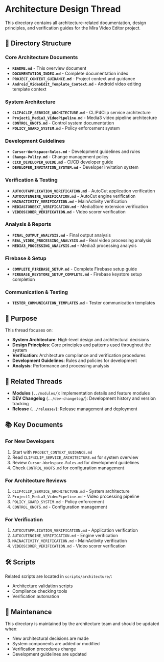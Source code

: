 # Architecture Design Thread

This directory contains all architecture-related documentation, design principles, and verification guides for the Mira Video Editor project.

## 📁 Directory Structure

### Core Architecture Documents
- **`README.md`** - This overview document
- **`DOCUMENTATION_INDEX.md`** - Complete documentation index
- **`PROJECT_CONTEXT_GUIDANCE.md`** - Project context and guidance
- **`Android_VideoEdit_Template_Context.md`** - Android video editing template context

### System Architecture
- **`CLIP4CLIP_SERVICE_ARCHITECTURE.md`** - CLIP4Clip service architecture
- **`Project1_Media3_VideoPipeline.md`** - Media3 video pipeline architecture
- **`CONTROL_KNOTS.md`** - Control system documentation
- **`POLICY_GUARD_SYSTEM.md`** - Policy enforcement system

### Development Guidelines
- **`Cursor-Workspace-Rules.md`** - Development guidelines and rules
- **`Change-Policy.md`** - Change management policy
- **`CICD_DEVELOPER_GUIDE.md`** - CI/CD developer guide
- **`DEVELOPER_INVITATION_SYSTEM.md`** - Developer invitation system

### Verification & Testing
- **`AUTOCUTAPPLICATION_VERIFICATION.md`** - AutoCut application verification
- **`AUTOCUTENGINE_VERIFICATION.md`** - AutoCut engine verification
- **`MAINACTIVITY_VERIFICATION.md`** - MainActivity verification
- **`MEDIASTOREEXT_VERIFICATION.md`** - MediaStore extension verification
- **`VIDEOSCORER_VERIFICATION.md`** - Video scorer verification

### Analysis & Reports
- **`FINAL_OUTPUT_ANALYSIS.md`** - Final output analysis
- **`REAL_VIDEO_PROCESSING_ANALYSIS.md`** - Real video processing analysis
- **`MEDIA3_PROCESSING_ANALYSIS.md`** - Media3 processing analysis

### Firebase & Setup
- **`COMPLETE_FIREBASE_SETUP.md`** - Complete Firebase setup guide
- **`FIREBASE_KEYSTORE_SETUP_COMPLETE.md`** - Firebase keystore setup completion

### Communication & Testing
- **`TESTER_COMMUNICATION_TEMPLATES.md`** - Tester communication templates

## 🎯 Purpose

This thread focuses on:
- **System Architecture**: High-level design and architectural decisions
- **Design Principles**: Core principles and patterns used throughout the system
- **Verification**: Architecture compliance and verification procedures
- **Development Guidelines**: Rules and policies for development
- **Analysis**: Performance and processing analysis

## 🔗 Related Threads

- **Modules** (`../modules/`): Implementation details and feature modules
- **DEV Changelog** (`../dev-changelog/`): Development history and version tracking
- **Release** (`../release/`): Release management and deployment

## 📚 Key Documents

### For New Developers
1. Start with `PROJECT_CONTEXT_GUIDANCE.md`
2. Read `CLIP4CLIP_SERVICE_ARCHITECTURE.md` for system overview
3. Review `Cursor-Workspace-Rules.md` for development guidelines
4. Check `CONTROL_KNOTS.md` for configuration management

### For Architecture Reviews
1. `CLIP4CLIP_SERVICE_ARCHITECTURE.md` - System architecture
2. `Project1_Media3_VideoPipeline.md` - Video processing pipeline
3. `POLICY_GUARD_SYSTEM.md` - Policy enforcement
4. `CONTROL_KNOTS.md` - Configuration management

### For Verification
1. `AUTOCUTAPPLICATION_VERIFICATION.md` - Application verification
2. `AUTOCUTENGINE_VERIFICATION.md` - Engine verification
3. `MAINACTIVITY_VERIFICATION.md` - MainActivity verification
4. `VIDEOSCORER_VERIFICATION.md` - Video scorer verification

## 🛠️ Scripts

Related scripts are located in `scripts/architecture/`:
- Architecture validation scripts
- Compliance checking tools
- Verification automation

## 📝 Maintenance

This directory is maintained by the architecture team and should be updated when:
- New architectural decisions are made
- System components are added or modified
- Verification procedures change
- Development guidelines are updated